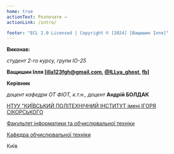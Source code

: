```yaml
---
home: true
actionText: Розпочати →
actionLink: /intro/

footer: "ECL 2.0 Licensed | Copyright © [2024] [Ващишин Ілля]"
---
```



**Виконав:**

*студент 2-го курсу, групи IO-25*

**Ващишин Ілля [illa123fgh@gmail.com, <a href="https://t.me/ILLya_ghost" target='_blank'>@ILLya_ghost</a>, <a href="https://www.facebook.com/profile.php?id=100025800231989" target='_blank'>fb</a>]**

**Керівник**

*доцент кафедри ОТ ФІОТ, к.т.н., доцент*<span padding-right:5em></span> **Андрій БОЛДАК**

[НТУУ "КИЇВСЬКИЙ ПОЛІТЕХНІЧНИЙ ІНСТИТУТ імені ІГОРЯ СІКОРСЬКОГО](https://kpi.ua/)

[Факультет інформатики та обчислювальної техніки](https://fiot.kpi.ua/)

[Кафедра обчислювальної техніки](https://comsys.kpi.ua/)

Київ